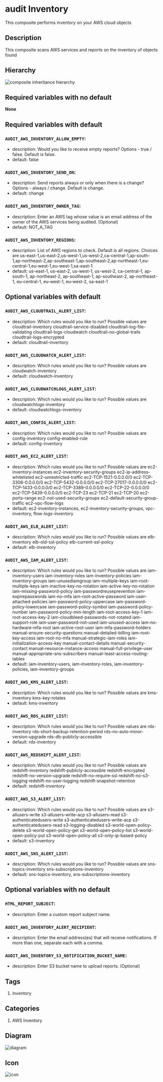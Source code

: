 audit Inventory
============================
This composite performs inventory on your AWS cloud objects


## Description
This composite scans AWS services and reports on the inventory of objects found

## Hierarchy
![composite inheritance hierarchy](https://raw.githubusercontent.com/CloudCoreo/audit-aws-inventory/master/images/hierarchy.png "composite inheritance hierarchy")



## Required variables with no default

**None**


## Required variables with default

### `AUDIT_AWS_INVENTORY_ALLOW_EMPTY`:
  * description: Would you like to receive empty reports? Options - true / false. Default is false.
  * default: false

### `AUDIT_AWS_INVENTORY_SEND_ON`:
  * description: Send reports always or only when there is a change? Options - always / change. Default is change.
  * default: change

### `AUDIT_AWS_INVENTORY_OWNER_TAG`:
  * description: Enter an AWS tag whose value is an email address of the owner of the AWS services being audited. (Optional)
  * default: NOT_A_TAG

### `AUDIT_AWS_INVENTORY_REGIONS`:
  * description: List of AWS regions to check. Default is all regions. Choices are us-east-1,us-east-2,us-west-1,us-west-2,ca-central-1,ap-south-1,ap-northeast-2,ap-southeast-1,ap-southeast-2,ap-northeast-1,eu-central-1,eu-west-1,eu-west-1,sa-east-1
  * default: us-east-1, us-east-2, us-west-1, us-west-2, ca-central-1, ap-south-1, ap-northeast-2, ap-southeast-1, ap-southeast-2, ap-northeast-1, eu-central-1, eu-west-1, eu-west-2, sa-east-1


## Optional variables with default

### `AUDIT_AWS_CLOUDTRAIL_ALERT_LIST`:
  * description: Which rules would you like to run? Possible values are cloudtrail-inventory cloudtrail-service-disabled cloudtrail-log-file-validating cloudtrail-logs-cloudwatch cloudtrail-no-global-trails cloudtrail-logs-encrypted
  * default: cloudtrail-inventory

### `AUDIT_AWS_CLOUDWATCH_ALERT_LIST`:
  * description: Which rules would you like to run? Possible values are cloudwatch-inventory
  * default: cloudwatch-inventory

### `AUDIT_AWS_CLOUDWATCHLOGS_ALERT_LIST`:
  * description: Which rules would you like to run? Possible values are cloudwatchlogs-inventory
  * default: cloudwatchlogs-inventory

### `AUDIT_AWS_CONFIG_ALERT_LIST`:
  * description: Which rules would you like to run? Possible values are config-inventory config-enabled-rule
  * default: config-inventory

### `AUDIT_AWS_EC2_ALERT_LIST`:
  * description: Which rules would you like to run? Possible values are ec2-inventory-instances ec2-inventory-security-groups ec2-ip-address-whitelisted ec2-unrestricted-traffic ec2-TCP-1521-0.0.0.0/0 ec2-TCP-3306-0.0.0.0/0 ec2-TCP-5432-0.0.0.0/0 ec2-TCP-27017-0.0.0.0/0 ec2-TCP-1433-0.0.0.0/0 ec2-TCP-3389-0.0.0.0/0 ec2-TCP-22-0.0.0.0/0 ec2-TCP-5439-0.0.0.0/0 ec2-TCP-23 ec2-TCP-21 ec2-TCP-20 ec2-ports-range ec2-not-used-security-groups ec2-default-security-group-traffic ec2-vpc-flow-logs
  * default: ec2-inventory-instances, ec2-inventory-security-groups, vpc-inventory, flow-logs-inventory

### `AUDIT_AWS_ELB_ALERT_LIST`:
  * description: Which rules would you like to run? Possible values are elb-inventory elb-old-ssl-policy elb-current-ssl-policy
  * default: elb-inventory

### `AUDIT_AWS_IAM_ALERT_LIST`:
  * description: Which rules would you like to run? Possible values are iam-inventory-users iam-inventory-roles iam-inventory-policies iam-inventory-groups iam-unusediamgroup iam-multiple-keys iam-root-multiple-keys iam-inactive-key-no-rotation iam-active-key-no-rotation iam-missing-password-policy iam-passwordreuseprevention iam-expirepasswords iam-no-mfa iam-root-active-password iam-user-attached-policies iam-password-policy-uppercase iam-password-policy-lowercase iam-password-policy-symbol iam-password-policy-number iam-password-policy-min-length iam-root-access-key-1 iam-root-access-key-2 iam-cloudbleed-passwords-not-rotated iam-support-role iam-user-password-not-used iam-unused-access iam-no-hardware-mfa-root iam-active-root-user iam-mfa-password-holders manual-ensure-security-questions manual-detailed-billing iam-root-key-access iam-root-no-mfa manual-strategic-iam-roles iam-initialization-access-key manual-contact-details manual-security-contact manual-resource-instance-access manual-full-privilege-user manual-appropriate-sns-subscribers manual-least-access-routing-tables
  * default: iam-inventory-users, iam-inventory-roles, iam-inventory-policies, iam-inventory-groups

### `AUDIT_AWS_KMS_ALERT_LIST`:
  * description: Which rules would you like to run? Possible values are kms-inventory kms-key-rotates
  * default: kms-inventory

### `AUDIT_AWS_RDS_ALERT_LIST`:
  * description: Which rules would you like to run? Possible values are rds-inventory rds-short-backup-retention-period rds-no-auto-minor-version-upgrade rds-db-publicly-accessible
  * default: rds-inventory

### `AUDIT_AWS_REDSHIFT_ALERT_LIST`:
  * description: Which rules would you like to run? Possible values are redshift-inventory redshift-publicly-accessible redshift-encrypted redshift-no-version-upgrade redshift-no-require-ssl redshift-no-s3-logging redshift-no-user-logging redshift-snapshot-retention
  * default: redshift-inventory

### `AUDIT_AWS_S3_ALERT_LIST`:
  * description: Which rules would you like to run? Possible values are s3-allusers-write s3-allusers-write-acp s3-allusers-read s3-authenticatedusers-write s3-authenticatedusers-write-acp s3-authenticatedusers-read s3-logging-disabled s3-world-open-policy-delete s3-world-open-policy-get s3-world-open-policy-list s3-world-open-policy-put s3-world-open-policy-all s3-only-ip-based-policy
  * default: s3-inventory

### `AUDIT_AWS_SNS_ALERT_LIST`:
  * description: Which rules would you like to run? Possible values are sns-topics-inventory sns-subscriptions-inventory
  * default: sns-topics-inventory, sns-subscriptions-inventory


## Optional variables with no default

### `HTML_REPORT_SUBJECT`:
  * description: Enter a custom report subject name.

### `AUDIT_AWS_INVENTORY_ALERT_RECIPIENT`:
  * description: Enter the email address(es) that will receive notifications. If more than one, separate each with a comma.

### `AUDIT_AWS_INVENTORY_S3_NOTIFICATION_BUCKET_NAME`:
  * description: Enter S3 bucket name to upload reports. (Optional)

## Tags
1. Inventory

## Categories
1. AWS Inventory



## Diagram
![diagram](https://raw.githubusercontent.com/CloudCoreo/audit-aws-inventory/master/images/diagram.png "diagram")


## Icon
![icon](https://raw.githubusercontent.com/CloudCoreo/audit-aws-inventory/master/images/icon.png "icon")

